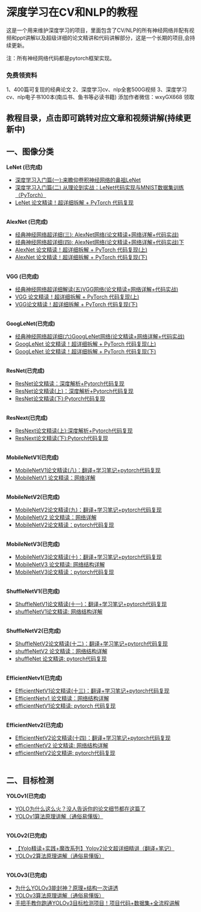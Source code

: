 # 深度学习在CV和NLP的教程
这是一个用来维护深度学习的项目，里面包含了CV/NLP的所有神经网络并配有视频和ppt讲解以及超级详细的论文精讲和代码讲解部分，这是一个长期的项目,会持续更新。

注：所有神经网络代码都是pytorch框架实现。
### 免费领资料
1、400篇可复现的经典论文
2、深度学习cv、nlp全套500G视频
3、深度学习cv、nlp电子书100本(南瓜书、鱼书等必读书籍)
添加作者微信：wxyGX668 领取



## 教程目录，点击即可跳转对应文章和视频讲解(持续更新中)

## 一、图像分类
  
**LeNet (已完成)**
  * [深度学习入门篇(一):来瞻仰卷积神经网络的鼻祖LeNet](http://mp.weixin.qq.com/s/4Mg0YzBpm9T3YOZIqONMhg)
  * [深度学习入门篇(二) 从理论到实战：LeNet代码实现与MNIST数据集训练（PyTorch）](http://mp.weixin.qq.com/s/j0Qx6EEzHWu8oye0SyVk_A)
  * [LeNet 论文精读！超详细拆解 + PyTorch 代码复现](https://www.bilibili.com/video/BV17YkwY7EfL)<br><br>

**AlexNet (已完成)**
  * [经典神经网络超详细(三): AlexNet网络(论文精读+网络详解+代码实战)](http://mp.weixin.qq.com/s/dbWO40BpcXicyvVZW9y6Ag)
  * [经典神经网络超详细(四): AlexNet网络(论文精读+网络详解+代码实战)下](http://mp.weixin.qq.com/s/ZerfXptjQOgO_RZ1Ga_WLQ)
  * [AlexNet 论文精读！超详细拆解 + PyTorch 代码复现(上)](https://www.bilibili.com/video/BV13ukmYhEEc/)
  * [AlexNet 论文精读！超详细拆解 + PyTorch 代码复现(下)](https://www.bilibili.com/video/BV1ZPC5YUEbz)<br><br>

**VGG (已完成)**
* [经典神经网络超详细解读(五)VGG网络(论文精读+网络详解+代码实战)](http://mp.weixin.qq.com/s/Vqod8F93VWHwtPS0Onmtpg)
* [VGG 论文精读！超详细拆解 + PyTorch 代码复现(上)](https://www.bilibili.com/video/BV1889EYCEhK)
* [VGG论文精读！超详细拆解 + PyTorch 代码复现(下)](https://www.bilibili.com/video/BV13J9ZY9EHz)<br><br>

**GoogLeNet(已完成)**     
* [经典神经网络超详细(六)GoogLeNet网络(论文精读+网络详解+代码实战)](http://mp.weixin.qq.com/s/SpQO-aURUiW8maqrM8v5rw)
* [GoogLeNet 论文精读！超详细拆解 + PyTorch 代码复现(上)](https://www.bilibili.com/video/BV1MXRGYtEpi)
* [GoogLeNet 论文精读！超详细拆解 + PyTorch 代码复现(下)](https://www.bilibili.com/video/BV1MDRGYfEZ6)<br><br>

**ResNet(已完成)**
* [ResNet论文精读：深度解析+Pytorch代码复现](http://mp.weixin.qq.com/s/s4HQxEhkT3c4y1IW0dNFIA)
* [ResNet论文精读(上)：深度解析+Pytorch代码复现](https://www.bilibili.com/video/BV1AjQGYGEx4)
* [ResNet论文精读(下):Pytorch代码复现](https://www.bilibili.com/video/BV1HnQZYKErM)<br><br>

**ResNext(已完成)**
* [ResNext论文精读(上):深度解析+Pytorch代码复现](https://www.bilibili.com/video/BV1i8QdYHENU)
* [ResNext论文精读(下):Pytorch代码复现](https://www.bilibili.com/video/BV16fXzYnEbj)<br><br>

**MobileNetV1(已完成)**
* [MobileNetV1论文精读(八)：翻译+学习笔记+pytorch代码复现](http://mp.weixin.qq.com/s/GoecsEz6qg5X-LzRW9IKZQ)
* [MobileNetV1 论文精读：网络详解](https://www.bilibili.com/video/BV1wsXpY6E2a)<br><br>

**MobileNetV2(已完成)**
* [MobileNetV2论文精读(九)：翻译+学习笔记+pytorch代码复现](http://mp.weixin.qq.com/s/NWBqD1d8Ml8eFVUZYAOq-Q)
* [MobileNetV2 论文精读：网络详解](https://www.bilibili.com/video/BV1KEoBYvE1i)
* [MobileNetV2论文精读：pytorch代码复现](https://www.bilibili.com/video/BV1yfoiYtEf7)<br><br>

**MobileNetV3(已完成)**
* [MobileNetV3论文精读(十)：翻译+学习笔记+pytorch代码复现](http://mp.weixin.qq.com/s/mK-jb_rbRDTbm-pEt7GO6Q)
* [MobileNetV3 论文精读: 网络结构详解](https://www.bilibili.com/video/BV1sQoaYmEbh) 
* [MobileNetV3论文精读：pytorch代码复现](https://www.bilibili.com/video/BV1N1oDYeENY)<br><br>

**ShuffleNetV1(已完成)**
* [ShuffleNetV1论文精读(十一)：翻译+学习笔记+pytorch代码复现](http://mp.weixin.qq.com/s/miVen8UymlBvybyVCEuPpQ) 
* [shuffleNetV1论文精读: 网络结构详解](https://www.bilibili.com/video/BV19JfPYQE5h)<br><br>

**ShuffleNetV2(已完成)**
* [ShuffleNetV2论文精读(十二)：翻译+学习笔记+pytorch代码复现](http://mp.weixin.qq.com/s/_ZGBtKZTj-Yc-3f67pCZrg)
* [shuffleNetV2 论文精读：网络结构详解](https://www.bilibili.com/video/BV1a8Z1YAEJy)
* [shuffleNet 论文精讲: pytorch代码复现](https://www.bilibili.com/video/BV1WUZmYZEoN)<br><br>

**EfficientNetv1(已完成)**
* [EfficientNetV1论文精读(十三)：翻译+学习笔记+pytorch代码复现](http://mp.weixin.qq.com/s/1NQBzh2xKOszJtxU76o_SA)
* [EfficientNetv1 论文精读：网络结构详解](https://www.bilibili.com/video/BV18SRvYZEcu)
* [efficientNetV1论文精读: pytorch 代码复现](https://www.bilibili.com/video/BV1zYR2YuEJS)<br><br>

**EfficientNetv2(已完成)**
* [EfficientNetV2论文精读(十四)：翻译+学习笔记+pytorch代码复现](http://mp.weixin.qq.com/s/z7f0y2NjlilLjj7560Fumg)
* [efficientNetV2 论文精读: 网络结构详解](https://www.bilibili.com/video/BV1ykdJY3EM7)
* [efficientNetV2论文精讲: pytorch代码复现](https://www.bilibili.com/video/BV1SedHYsE8Z)<br><br>


## 二、目标检测
  **YOLOv1(已完成)**
  * [YOLO为什么这么火？没人告诉你的论文细节都在这篇了](http://mp.weixin.qq.com/s/kPuk1ZNSCIMDc47F9TkdGw)
  * [YOLOv1算法原理讲解（通俗易懂版）](https://www.bilibili.com/video/BV1PKLdzDECC)<br><br>  

**YOLOv2(已完成)**
* [【Yolo精读+实践+魔改系列】Yolov2论文超详细精讲（翻译+笔记）](http://mp.weixin.qq.com/s/6AX1Elcz7s-tyzfgneAocA)
* [YOLOv2算法原理讲解（通俗易懂版）](https://www.bilibili.com/video/BV1cPG9zeEXN)<br><br>  

**YOLOv3(已完成)**
  * [为什么YOLOv3能封神？原理+结构一次讲透](http://mp.weixin.qq.com/s/_KbT-184mZL24rxrlmzvcg)
  * [YOLOv3算法原理讲解（通俗易懂版）](https://www.bilibili.com/video/BV18iVRzWEEa)
  * [手把手教你跑通YOLOv3目标检测项目！项目代码+数据集+全流程讲解](http://mp.weixin.qq.com/s/iLGMHjz0UppfxCGSiExbHA)<br><br>

